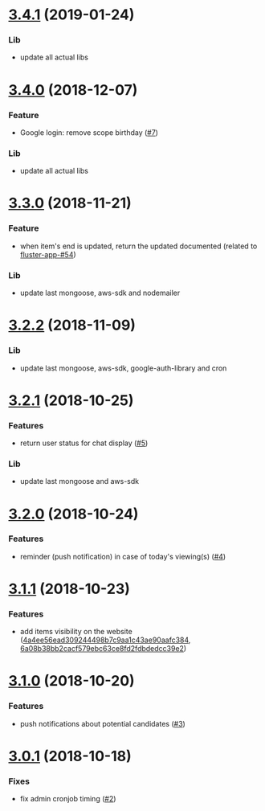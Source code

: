 <a name="3.4.1"></a>
# [3.4.1](https://github.com/fluster/fluster-backend/compare/v3.4.0...v3.4.1) (2019-01-24)

### Lib

* update all actual libs

<a name="3.4.0"></a>
# [3.4.0](https://github.com/fluster/fluster-backend/compare/v3.3.0...v3.4.0) (2018-12-07)

### Feature

* Google login: remove scope birthday ([#7](https://github.com/fluster/fluster-backend/issues/7))

### Lib

* update all actual libs

<a name="3.3.0"></a>
# [3.3.0](https://github.com/fluster/fluster-backend/compare/v3.2.2...v3.3.0) (2018-11-21)

### Feature

* when item's end is updated, return the updated documented (related to [fluster-app-#54](https://github.com/fluster/fluster-app/issues/54))

### Lib

* update last mongoose, aws-sdk and nodemailer

<a name="3.2.2"></a>
# [3.2.2](https://github.com/fluster/fluster-backend/compare/v3.2.1...v3.2.2) (2018-11-09)

### Lib

* update last mongoose, aws-sdk, google-auth-library and cron

<a name="3.2.1"></a>
# [3.2.1](https://github.com/fluster/fluster-backend/compare/v3.2.0...v3.2.1) (2018-10-25)

### Features

* return user status for chat display ([#5](https://github.com/fluster/fluster-backend/issues/5))

### Lib

* update last mongoose and aws-sdk

<a name="3.2.0"></a>
# [3.2.0](https://github.com/fluster/fluster-backend/compare/v3.1.1...v3.2.0) (2018-10-24)

### Features

* reminder (push notification) in case of today's viewing(s) ([#4](https://github.com/fluster/fluster-backend/issues/4))

<a name="3.1.1"></a>
# [3.1.1](https://github.com/fluster/fluster-backend/compare/v3.1.0...v3.1.1) (2018-10-23)

### Features

* add items visibility on the website ([4a4ee56ead309244498b7c9aa1c43ae90aafc384](https://github.com/fluster/fluster-backend/commit/4a4ee56ead309244498b7c9aa1c43ae90aafc384), [6a08b38bb2cacf579ebc63ce8fd2fdbdedcc39e2](https://github.com/fluster/fluster-backend/commit/6a08b38bb2cacf579ebc63ce8fd2fdbdedcc39e2))

<a name="3.1.0"></a>
# [3.1.0](https://github.com/fluster/fluster-backend/compare/v3.0.1...v3.1.0) (2018-10-20)

### Features

* push notifications about potential candidates ([#3](https://github.com/fluster/fluster-backend/issues/3))

<a name="3.0.1"></a>
# [3.0.1](https://github.com/fluster/fluster-backend/compare/v3.0.0...v3.0.1) (2018-10-18)

### Fixes

* fix admin cronjob timing ([#2](https://github.com/fluster/fluster-backend/issues/2))

